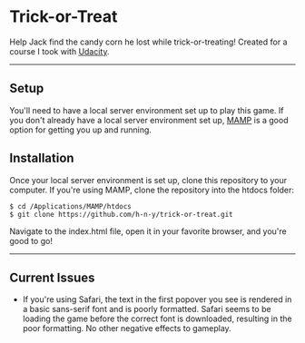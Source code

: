 # Trick-or-Treat

Help Jack find the candy corn he lost while trick-or-treating! Created for a course I took with [Udacity](http://www.udacity.com).
___

## Setup  

You'll need to have a local server environment set up to play this game. If you don't already have a local server environment set up, [MAMP](https://www.mamp.info) is a good option for getting you up and running.

## Installation

Once your local server environment is set up, clone this repository to your computer. If you're using MAMP, clone the repository into the htdocs folder:

```
$ cd /Applications/MAMP/htdocs
$ git clone https://github.com/h-n-y/trick-or-treat.git
```

Navigate to the index.html file, open it in your favorite browser, and you're good to go!

___

## Current Issues

* If you're using Safari, the text in the first popover you see is rendered in a basic sans-serif font and is poorly formatted. Safari seems to be loading the game before the correct font is downloaded, resulting in the poor formatting. No other negative effects to gameplay.
